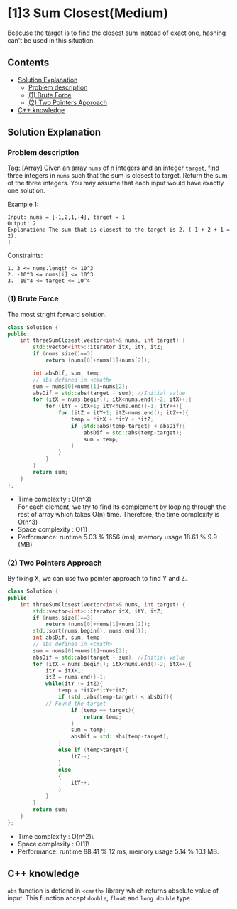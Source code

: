 # [1]3 Sum Closest(Medium)
Beacuse the target is to find the closest sum instead of exact one, hashing can't be used in this situation.
## Contents
- [Solution Explanation](#solution-explanation)
  - [Problem description](#problem-description)
  - [(1) Brute Force](#1-brute-force) 
  - [(2) Two Pointers Approach](#2-two-pointers-approach)
- [C++ knowledge](#c-knowledge)

## Solution Explanation

### Problem description
Tag: [Array]
Given an array ```nums``` of n integers and an integer ```target```, find three integers in ```nums``` such that the sum is closest to target. 
Return the sum of the three integers. You may assume that each input would have exactly one solution.


Example 1:
```
Input: nums = [-1,2,1,-4], target = 1
Output: 2
Explanation: The sum that is closest to the target is 2. (-1 + 2 + 1 = 2).
]
```
Constraints:
```
1. 3 <= nums.length <= 10^3
2. -10^3 <= nums[i] <= 10^3
3. -10^4 <= target <= 10^4
```
 
###  (1) Brute Force 
  The most stright forward solution.
``` C++
class Solution {
public:
    int threeSumClosest(vector<int>& nums, int target) {
        std::vector<int>::iterator itX, itY, itZ;
        if (nums.size()==3)
            return (nums[0]+nums[1]+nums[2]);

        int absDif, sum, temp;
        // abs defined in <cmath>
        sum = nums[0]+nums[1]+nums[2];
        absDif = std::abs(target - sum); //Initial value
        for (itX = nums.begin(); itX<nums.end()-2; itX++){
            for (itY = itX+1; itY<nums.end()-1; itY++){
                for (itZ = itY+1; itZ<nums.end(); itZ++){
                    temp = *itX + *itY + *itZ; 
                    if (std::abs(temp-target) < absDif){
                        absDif = std::abs(temp-target);
                        sum = temp;
                    }
                }
            }
        }
        return sum;
    }
};
```



- Time complexity : O(n^3)\
  For each element, we try to find its complement by looping through the rest of array which takes O(n) time. Therefore, the time complexity is O(n^3)
- Space complexity : O(1) 
- Performance: runtime 5.03 % 1656 (ms), memory usage 18.61 % 9.9 (MB). 


### (2) Two Pointers Approach
  By fixing X, we can use two pointer approach to find Y and Z.

``` C++
class Solution {
public:
    int threeSumClosest(vector<int>& nums, int target) {
        std::vector<int>::iterator itX, itY, itZ;
        if (nums.size()==3)
            return (nums[0]+nums[1]+nums[2]);
        std::sort(nums.begin(), nums.end());
        int absDif, sum, temp;
        // abs defined in <cmath>
        sum = nums[0]+nums[1]+nums[2];
        absDif = std::abs(target - sum); //Initial value
        for (itX = nums.begin(); itX<nums.end()-2; itX++){
            itY = itX+1;
            itZ = nums.end()-1;
            while(itY != itZ){
                temp = *itX+*itY+*itZ;
                if (std::abs(temp-target) < absDif){
		    // Found the target
                    if (temp == target){
                        return temp;
                    }
                    sum = temp;
                    absDif = std::abs(temp-target);
                }
                else if (temp>target){
                    itZ--;
                }
                else
                {
                    itY++;
                }
            }
        }
        return sum;
    }
};
```


- Time complexity : O(n^2)\
- Space complexity : O(1)\
- Performance: runtime 88.41 % 12 ms, memory usage 5.14 % 10.1 MB.

## C++ knowledge
```abs``` function is defiend in ```<cmath>``` library which returns absolute value of input. This function accept ```double```, ```float``` and ```long double``` type.

	
